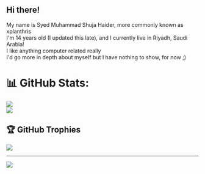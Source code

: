 ## Hi there!
My name is Syed Muhammad Shuja Haider, more commonly known as xplanthris<br>
I'm 14 years old (I updated this late), and I currently live in Riyadh, Saudi Arabia!<br>
I like anything computer related really<br>
I'd go more in depth about myself but I have nothing to show, for now ;)<br>

# 📊 GitHub Stats:
![](https://github-readme-stats.vercel.app/api?username=xplanthris&show_icons=true&theme=dark)<br>
![](https://github-readme-stats.vercel.app/api/top-langs/?username=xplanthris&theme=dark&hide_border=false&include_all_commits=true&count_private=false&layout=compact) <br>

## 🏆 GitHub Trophies
![](https://github-profile-trophy.vercel.app/?username=xplanthris1&theme=radical&no-frame=false&no-bg=true&margin-w=4)

---
[![](https://visitcount.itsvg.in/api?id=xplanthris1&icon=0&color=0)](https://visitcount.itsvg.in)
